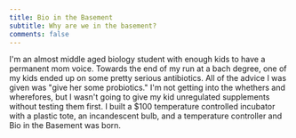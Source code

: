 ```yaml
---
title: Bio in the Basement
subtitle: Why are we in the basement?
comments: false
---
```


I'm an almost middle aged biology student with enough kids to have a permanent mom voice. Towards the end of my run at a bach degree, one of my kids ended up on some pretty serious antibiotics. All of the advice I was given was "give her some probiotics." I'm not getting into the whethers and wherefores, but I wasn't going to give my kid unregulated supplements without testing them first. I built a $100 temperature controlled incubator with a plastic tote, an incandescent bulb, and a temperature controller and Bio in the Basement was born.

